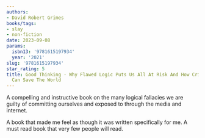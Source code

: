 ```yaml
---
authors:
- David Robert Grimes
books/tags:
- slay
- non-fiction
date: 2023-09-08
params:
  isbn13: '9781615197934'
  year: '2021'
slug: '9781615197934'
star_rating: 5
title: Good Thinking - Why Flawed Logic Puts Us All At Risk And How Critical Thinking
  Can Save The World
---
```


A compelling and instructive book on the many logical fallacies we are guilty of committing ourselves and exposed to through the media and internet.

A book that made me feel as though it was written specifically for me. A must read book that very few people will read.

<!--more-->